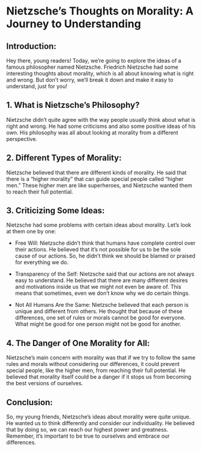 # Nietzsche’s Thoughts on Morality: A Journey to Understanding

## Introduction:

Hey there, young readers! Today, we’re going to explore the ideas of a
famous philosopher named Nietzsche. Friedrich Nietzsche had some
interesting thoughts about morality, which is all about knowing what is
right and wrong. But don’t worry, we’ll break it down and make it easy
to understand, just for you!

## 1. What is Nietzsche’s Philosophy?

Nietzsche didn’t quite agree with the way people usually think about
what is right and wrong. He had some criticisms and also some positive
ideas of his own. His philosophy was all about looking at morality from
a different perspective.

## 2. Different Types of Morality:

Nietzsche believed that there are different kinds of morality. He said
that there is a “higher morality” that can guide special people called
“higher men.” These higher men are like superheroes, and Nietzsche
wanted them to reach their full potential.

## 3. Criticizing Some Ideas:

Nietzsche had some problems with certain ideas about morality. Let’s
look at them one by one:

- Free Will: Nietzsche didn’t think that humans have complete control
  over their actions. He believed that it’s not possible for us to be
  the sole cause of our actions. So, he didn’t think we should be blamed
  or praised for everything we do.

- Transparency of the Self: Nietzsche said that our actions are not
  always easy to understand. He believed that there are many different
  desires and motivations inside us that we might not even be aware of.
  This means that sometimes, even we don’t know why we do certain
  things.

- Not All Humans Are the Same: Nietzsche believed that each person is
  unique and different from others. He thought that because of these
  differences, one set of rules or morals cannot be good for everyone.
  What might be good for one person might not be good for another.

## 4. The Danger of One Morality for All:

Nietzsche’s main concern with morality was that if we try to follow the
same rules and morals without considering our differences, it could
prevent special people, like the higher men, from reaching their full
potential. He believed that morality itself could be a danger if it
stops us from becoming the best versions of ourselves.

## Conclusion:

So, my young friends, Nietzsche’s ideas about morality were quite
unique. He wanted us to think differently and consider our
individuality. He believed that by doing so, we can reach our highest
power and greatness. Remember, it’s important to be true to ourselves
and embrace our differences.
